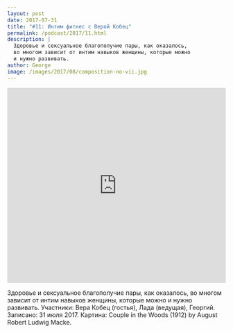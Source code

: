 ```yaml
---
layout: post
date: 2017-07-31
title: "#11: Интим фитнес с Верой Кобец"
permalink: /podcast/2017/11.html
description: |
  Здоровье и сексуальное благополучие пары, как оказалось,
  во многом зависит от интим навыков женщины, которые можно
  и нужно развивать.
author: George
image: /images/2017/08/composition-no-vii.jpg
---
```


<iframe width="100%" height="450" scrolling="no" frameborder="no" src="https://w.soundcloud.com/player/?url=https%3A//api.soundcloud.com/tracks/339813031&amp;color=ff5500&amp;auto_play=false&amp;hide_related=false&amp;show_comments=true&amp;show_user=true&amp;show_reposts=false&amp;visual=true"></iframe>

Здоровье и сексуальное благополучие пары, как оказалось,
во многом зависит от интим навыков женщины, которые можно
и нужно развивать.
Участники: Вера Кобец (гостья), Лада (ведущая), Георгий.
Записано: 31 июля 2017.
Картина: Couple in the Woods (1912) by August Robert Ludwig Macke.
